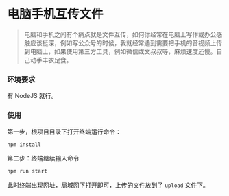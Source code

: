 # 电脑手机互传文件

> 电脑和手机之间有个痛点就是文件互传，如何你经常在电脑上写作或办公感触应该挺深，例如写公众号的时候，我就经常遇到需要把手机的音视频上传到电脑上，如果使用第三方工具，例如微信或文叔叔等，麻烦速度还慢。自己动手丰衣足食。

### 环境要求

有 NodeJS 就行。

### 使用

第一步，根项目目录下打开终端运行命令：

```bash
npm install
```

第二步：终端继续输入命令

```bash
npm run start
```

此时终端出现网址，局域网下打开即可，上传的文件放到了 `upload` 文件下。
